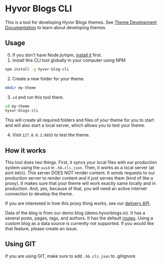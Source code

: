 # Hyvor Blogs CLI

This is a tool for developing Hyvor Blogs themes. See [Theme Development Documentation](https://blogs.hyvor.com/docs/themes-overview) to learn about developing themes.

## Usage

0. If you don't have Node.js/npm, [install it](https://nodejs.org/en/) first.
1. Install this CLI tool globally in your computer using NPM

```bash
npm install -g hyvor-blog-cli
```

2. Create a new folder for your theme.

```bash
mkdir my-theme
```

3. `cd` and run this tool there.

```bash
cd my-theme
hyvor-blogs-cli
```

This will create all required folders and files of your theme for you to start and will also start a local server, which allows you to test your theme.

4. Visit `127.0.0.1:8855` to test the theme.

## How it works

This tool does two things. First, it syncs your local files with our production system using the `uuid` in `.hb.cli.json`. Then, it works as a local server (at port `8855`). This server DOES NOT render content. It sends requests to our production server to render content and it just serves them (kind of like a proxy). It makes sure that your theme will work exactly same locally and in production. And, yes, because of that, you will need an active internet connection to develop the theme.

If you are interested in how this proxy thing works, see our [delivery API](https://blogs.hyvor.com/docs/api-delivery).

Data of the blog is from our demo blog (demo.hyvorblogs.io). It has a several posts, pages, tags, and authors. It has the default [routes](https://blogs.hyvor.com/docs/routes). Using a custom blog as a data source is currently not supported. If you would like that feature, please create an issue.

## Using GIT

If you are using GIT, make sure to add `.hb.cli.json` to .gitignore.